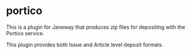 # portico
This is a plugin for Janeway that produces zip files for depositing with the Portico service.

This plugin provides both Issue and Article level deposit formats.
